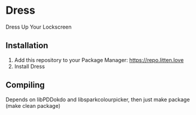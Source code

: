 # Dress
Dress Up Your Lockscreen

## Installation
1. Add this repository to your Package Manager: https://repo.litten.love
2. Install Dress

## Compiling
Depends on libPDDokdo and libsparkcolourpicker, then just make package (make clean package)
